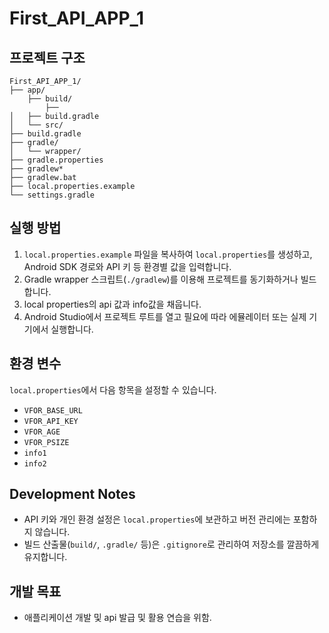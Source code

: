 # First_API_APP_1
## 프로젝트 구조
```
First_API_APP_1/
├── app/
    ├── build/
        ├── 
│   ├── build.gradle
│   └── src/
├── build.gradle
├── gradle/
│   └── wrapper/
├── gradle.properties
├── gradlew*
├── gradlew.bat
├── local.properties.example
└── settings.gradle
```

## 실행 방법
1. `local.properties.example` 파일을 복사하여 `local.properties`를 생성하고, Android SDK 경로와 API 키 등 환경별 값을 입력합니다.
2. Gradle wrapper 스크립트(`./gradlew`)를 이용해 프로젝트를 동기화하거나 빌드합니다.
3. local properties의 api 값과 info값을 채웁니다.
4. Android Studio에서 프로젝트 루트를 열고 필요에 따라 에뮬레이터 또는 실제 기기에서 실행합니다.
 

## 환경 변수
`local.properties`에서 다음 항목을 설정할 수 있습니다.
- `VFOR_BASE_URL`
- `VFOR_API_KEY`
- `VFOR_AGE`
- `VFOR_PSIZE`
- `info1`
- `info2`

## Development Notes
- API 키와 개인 환경 설정은 `local.properties`에 보관하고 버전 관리에는 포함하지 않습니다.
- 빌드 산출물(`build/`, `.gradle/` 등)은 `.gitignore`로 관리하여 저장소를 깔끔하게 유지합니다.

## 개발 목표
 - 애플리케이션 개발 및 api 발급 및 활용 연습을 위함.
